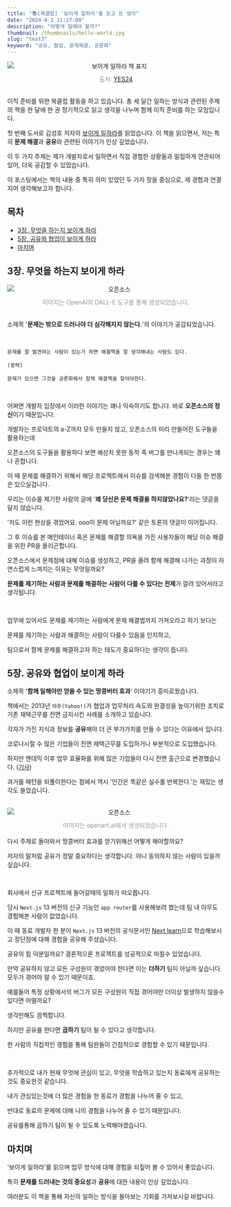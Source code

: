 ```yaml
---
title: "📚[북클럽] '보이게 일하라'를 읽고 든 생각"
date: "2024-8-2 11:27:00"
description: "어떻게 일해야 할까?"
thumbnail: /thumbnails/hello-world.jpg
slug: "test3"
keyword: "공유, 협업, 문제해결, 공론화"
---
```


<figure style="margin: 0 auto; text-align: center;">
  <img src="/assets/blog/work.jpg" alt="보이게 일하라 책 표지" style="max-width: 100%; height: auto; display: block; margin: 0 auto;">
  <figcaption style="color: #979797; padding-top: 10px;">출처: <a style="padding: 0;" href="https://m.yes24.com/Goods/Detail/25143998" target="_blank">YES24</a></figcaption>
</figure>

<br />

이직 준비를 위한 북클럽 활동을 하고 있습니다. 총 세 달간 일하는 방식과 관련된 주제의 책을 한 달에 한 권 정기적으로 읽고 생각을 나누며 함께 이직 준비를 하는 모임입니다.

첫 번째 도서로 김성호 저자의 [보이게 일하라](https://m.yes24.com/Goods/Detail/25143998)를 읽었습니다. 이 책을 읽으면서, 저는 특히 **문제 해결**과 **공유**와 관련된 이야기가 인상 깊었습니다.

이 두 가지 주제는 제가 개발자로서 일하면서 직접 경험한 상황들과 밀접하게 연관되어 있어, 더욱 공감할 수 있었습니다. 

이 포스팅에서는 책의 내용 중 특히 의미 있었던 두 가지 장을 중심으로, 제 경험과 연결지어 생각해보고자 합니다. 

## 목차
- [3장. 무엇을 하는지 보이게 하라](#3장.-무엇을-하는지-보이게-하라)
- [5장. 공유와 협업이 보이게 하라](#5장.-공유와-협업이-보이게-하라)
- [마치며](#마치며)

## 3장. 무엇을 하는지 보이게 하라 

<figure style="margin: 0 auto; text-align: center;">
  <img src="/assets/blog/open_source.webp" alt="오픈소스" style="max-width: 100%; height: auto; display: block; margin: 0 auto;">
  <figcaption style="color: #979797; padding-top: 10px;">이미지는 OpenAI의 DALL-E 도구를 통해 생성되었습니다.</figcaption>
</figure>


<br />

소제목 '**문제는 밖으로 드러나야 더 심각해지지 않는다.**'의 이야기가 공감되었습니다.

<br />

``` 
문제를 잘 발견하는 사람이 있는가 하면 해결책을 잘 생각해내는 사람도 있다. 

(중략)

문제가 있으면 그것을 공론화해서 함께 해결책을 찾아야한다.
```

<br />

어쩌면 개발자 입장에서 이러한 이야기는 꽤나 익숙하기도 합니다. 바로 **오픈소스의 정신**이기 때문입니다.

개발자는 프로덕트의 a-Z까지 모두 만들지 않고, 오픈소스의 미리 만들어진 도구들을 활용하는데

오픈소스의 도구들을 활용하다 보면 예상치 못한 동작 즉 버그를 만나게되는 경우는 꽤나 흔합니다.

이 때 문제를 해결하기 위해서 해당 프로젝트에서 이슈를 검색해본 경험이 다들 한 번쯤은 있으실겁니다.

우리는 이슈를 제기한 사람의 글에 '**왜 당신은 문제 해결을 하지않았나요?**'라는 댓글을 달지 않습니다.

'저도 이런 현상을 겪었어요. ooo이 문제 아닐까요?' 같은 토론의 댓글이 이어집니다.

그 후 이슈를 본 메인테이너 혹은 문제를 해결할 의욕을 가진 사용자들이 해당 이슈 해결을 위한 PR을 올리곤합니다.

오픈소스에서 문제점에 대해 이슈를 생성하고, PR을 올려 함께 해결해 나가는 과정이 자연스럽게 느껴지는 이유는 무엇일까요?

**문제를 제기하는 사람과 문제를 해결하는 사람이 다를 수 있다는 전제**가 깔려 있어서라고 생각됩니다.

<br />

업무에 있어서도 문제를 제기하는 사람에게 문제 해결법까지 가져오라고 하기 보다는

문제를 제기하는 사람과 해결하는 사람이 다를수 있음을 인지하고,

팀으로서 함께 문제를 해결하고자 하는 태도가 중요하다는 생각이 듭니다.

## 5장. 공유와 협업이 보이게 하라
소제목 '**함께 일해야만 얻을 수 있는 땅콩버터 효과**' 이야기가 흥미로웠습니다.

책에서는 2013년 `야후(Yahoo!)`가 협업과 업무처리 속도와 완결성을 높이기위한 조치로 기존 재택근무를 전면 금지시킨 사례를 소개하고 있습니다.

각자가 가진 지식과 정보를 **공유**해야 더 큰 부가가치를 만들 수 있다는 이유에서 입니다.

코로나시절 수 많은 기업들이 전면 재택근무를 도입하거나 부분적으로 도입했습니다.

하지만 엔데믹 이후 업무 효율화를 위해 많은 기업들이 다시 전면 출근으로 변경했습니다. ([기사](https://www.sedaily.com/NewsView/2D6ST3A29H))

과거를 패턴을 되풀이한다는 점에서 역시 '인간은 똑같은 실수를 반복한다.'는 재밌는 생각도 들었습니다.

<br />

<figure style="margin: 0 auto; text-align: center;">
  <img src="/assets/blog/office.jpg" alt="오픈소스" style="max-width: 100%; height: auto; display: block; margin: 0 auto;">
  <figcaption style="color: #979797; padding-top: 10px;">이미지는 openart.ai에서 생성되었습니다.</figcaption>
</figure>


<br />
다시 주제로 돌아와서 땅콩버터 효과를 얻기위해선 어떻게 해야할까요?

저자의 말처럼 공유가 정말 중요하다는 생각합니다. 아니 동의하지 않는 사람이 있을까 싶습니다.

<br />

회사에서 신규 프로젝트에 들어갈때의 일화가 떠오릅니다.

당시 `Next.js` 13 버전의 신규 기능인 `app router`를 사용해보려 했는데 팀 내 아무도 경험해본 사람이 없었습니다.

이 때 동료 개발자 한 분이 `Next.js` 13 버전의 공식문서인 [Next learn](https://nextjs.org/learn)으로 학습해보시고 장단점에 대해 경험을 공유해 주셨습니다. 

공유의 힘 덕분일까요? 결론적으론 프로젝트를 성공적으로 마칠수 있었습니다.

만약 공유하지 않고 모든 구성원이 겪었어야 한다면 이는 **더하기** 팀이 아닐까 싶습니다. 모두가 겪어야 알 수 있기 때문이죠. 

예를들어 특정 상황에서의 버그가 모든 구성원이 직접 겪어야만 더이상 발생하지 않을수 있다면 어떨까요?

생각만해도 끔찍합니다. 

하지만 공유를 한다면 **곱하기** 팀이 될 수 있다고 생각합니다. 

한 사람의 직접적인 경험을 통해 팀원들이 간접적으로 경험할 수 있기 때문입니다.

<br />

추가적으로 내가 현재 무엇에 관심이 있고, 무엇을 학습하고 있는지 동료에게 공유하는것도 중요한것 같습니다. 

내가 관심있는것에 더 많은 경험을 한 동료가 경험을 나누어 줄 수 있고, 

반대로 동료의 문제에 대해 나의 경험을 나누어 줄 수 있기 때문입니다.

공유를통해 곱하기 팀이 될 수 있도록 노력해야겠습니다.


## 마치며
'보이게 일하라'를 읽으며 업무 방식에 대해 경험을 되짚어 볼 수 있어서 좋았습니다.

특히 **문제를 드러내는 것의 중요성**과 **공유**에 대한 내용이 인상 깊었습니다. 

여러분도 이 책을 통해 자신의 일하는 방식을 돌아보는 기회를 가져보시길 바랍니다.


